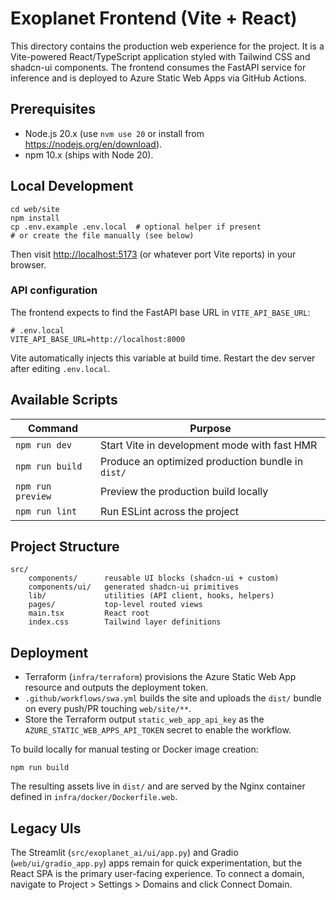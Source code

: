# Exoplanet Frontend (Vite + React)

This directory contains the production web experience for the project. It is a Vite-powered React/TypeScript application styled with Tailwind CSS and shadcn-ui components. The frontend consumes the FastAPI service for inference and is deployed to Azure Static Web Apps via GitHub Actions.

## Prerequisites

- Node.js 20.x (use `nvm use 20` or install from <https://nodejs.org/en/download>).
- npm 10.x (ships with Node 20).

## Local Development

```pwsh
cd web/site
npm install
cp .env.example .env.local  # optional helper if present
# or create the file manually (see below)

```

Then visit <http://localhost:5173> (or whatever port Vite reports) in your browser.

### API configuration

The frontend expects to find the FastAPI base URL in `VITE_API_BASE_URL`:

```env
# .env.local
VITE_API_BASE_URL=http://localhost:8000
```

Vite automatically injects this variable at build time. Restart the dev server after editing `.env.local`.

## Available Scripts

| Command            | Purpose                                            |
| ------------------ | -------------------------------------------------- |
| `npm run dev`      | Start Vite in development mode with fast HMR       |
| `npm run build`    | Produce an optimized production bundle in `dist/`  |
| `npm run preview`  | Preview the production build locally               |
| `npm run lint`     | Run ESLint across the project                      |

## Project Structure

```
src/
	components/      reusable UI blocks (shadcn-ui + custom)
	components/ui/   generated shadcn-ui primitives
	lib/             utilities (API client, hooks, helpers)
	pages/           top-level routed views
	main.tsx         React root
	index.css        Tailwind layer definitions
```

## Deployment

- Terraform (`infra/terraform`) provisions the Azure Static Web App resource and outputs the deployment token.
- `.github/workflows/swa.yml` builds the site and uploads the `dist/` bundle on every push/PR touching `web/site/**`.
- Store the Terraform output `static_web_app_api_key` as the `AZURE_STATIC_WEB_APPS_API_TOKEN` secret to enable the workflow.

To build locally for manual testing or Docker image creation:

```pwsh
npm run build
```

The resulting assets live in `dist/` and are served by the Nginx container defined in `infra/docker/Dockerfile.web`.

## Legacy UIs

The Streamlit (`src/exoplanet_ai/ui/app.py`) and Gradio (`web/ui/gradio_app.py`) apps remain for quick experimentation, but the React SPA is the primary user-facing experience.
To connect a domain, navigate to Project > Settings > Domains and click Connect Domain.
